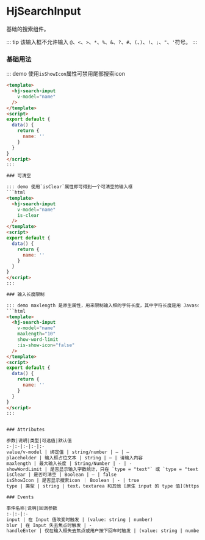 # HjSearchInput

基础的搜索组件。

::: tip
该输入框不允许输入 `@`、`<`、`>`、`*`、`%`、`&`、`?`、`#`、`(`、`)`、`!`、`;`、`"`、`'`符号。
:::

### 基础用法

::: demo 使用`isShowIcon`属性可禁用尾部搜索icon
```html
<template>
  <hj-search-input
    v-model="name"
  />
</template>
<script>
export default {
  data() {
    return {
      name: ''
    }
  }
}
</script>
:::  

### 可清空

::: demo 使用`isClear`属性即可得到一个可清空的输入框
```html
<template>
  <hj-search-input
    v-model="name"
    is-clear
  />
</template>
<script>
export default {
  data() {
    return {
      name: ''
    }
  }
}
</script>
:::  

### 输入长度限制

::: demo maxlength 是原生属性，用来限制输入框的字符长度，其中字符长度是用 Javascript 的字符串长度统计的。对于类型为 text 或 textarea 的输入框，在使用 maxlength 属性限制最大输入长度的同时，可通过设置 show-word-limit 属性来展示字数统计。
```html
<template>
  <hj-search-input
    v-model="name"
    maxlength="10"
    show-word-limit
    :is-show-icon="false"
  />
</template>
<script>
export default {
  data() {
    return {
      name: ''
    }
  }
}
</script>
:::  


### Attributes

参数|说明|类型|可选值|默认值
:-|:-|:-|:-|:-
value/v-model | 绑定值 | string/number | — | —
placeholder | 输入框占位文本 | string | — | 请输入内容
maxlength | 最大输入长度 | String/Number | - | -
showWordLimit | 是否显示输入字数统计，只在 `type = "text"` 或 `type = "textarea"` 时有效 | boolean | - | false
isClear | 是否可清空 | Boolean | — | false
isShowIcon | 是否显示搜索icon ｜ Boolean | - | true
type | 类型 | string | text，textarea 和其他 [原生 input 的 type 值](https://developer.mozilla.org/en-US/docs/Web/HTML/Element/input#Form_%3Cinput%3E_types) | text

### Events

事件名称|说明|回调参数
:-|:-|:-
input | 在 Input 值改变时触发 | (value: string | number)
blur | 在 Input 失去焦点时触发 | -
handleEnter | 仅在输入框失去焦点或用户按下回车时触发 | (value: string | number)